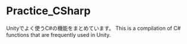 # Practice_CSharp
Unityでよく使うC#の機能をまとめています。
This is a compilation of C# functions that are frequently used in Unity.
